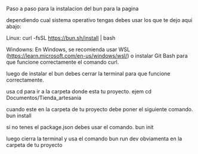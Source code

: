 Paso a paso para la instalacion del bun para la pagina

dependiendo cual sistema operativo tengas debes usar los que te dejo aqui abajo:

Linux:
curl -fsSL https://bun.sh/install | bash

Windowns:
En Windows, se recomienda usar WSL (https://learn.microsoft.com/en-us/windows/wsl/) o instalar Git Bash para que funcione correctamente el comando curl.

luego de instalar el bun debes cerrar la terminal para que funcione correctamente.

usa cd para ir a la carpeta donde esta tu proyecto.
ejem cd Documentos/Tienda_artesania

cuando este en la carpeta de tu proyecto debe poner el siguiente comando.
bun install

si no tenes el package.json debes usar el comando.
bun init

luego cierra la terminal y usa el comando
bun run dev
obviamenta en la carpeta de tu proyecto
